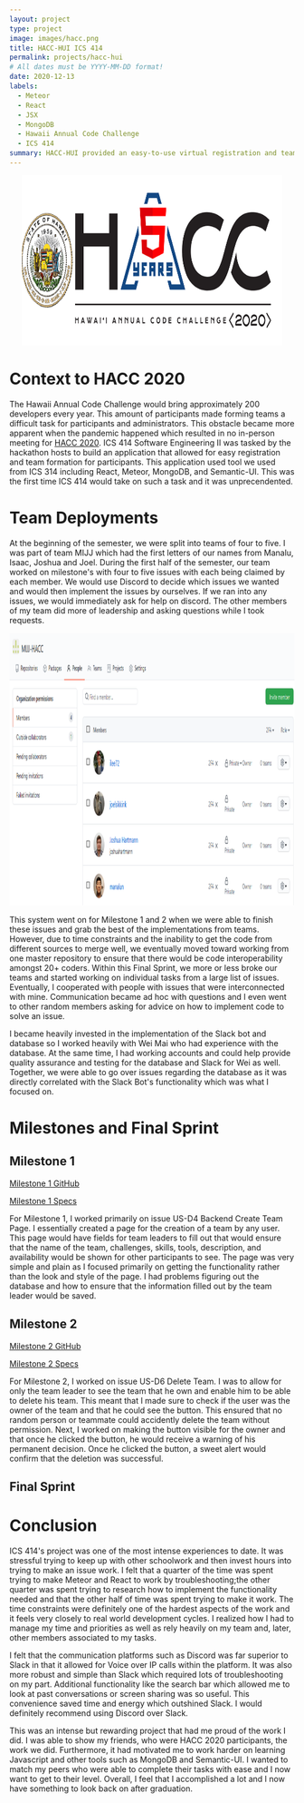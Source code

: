 ```yaml
---
layout: project
type: project
image: images/hacc.png
title: HACC-HUI ICS 414
permalink: projects/hacc-hui
# All dates must be YYYY-MM-DD format!
date: 2020-12-13
labels:
  - Meteor
  - React
  - JSX
  - MongoDB
  - Hawaii Annual Code Challenge
  - ICS 414
summary: HACC-HUI provided an easy-to-use virtual registration and team formation system for the Hawaii Annual Code Challenge 2020.  
---
```

<p align="center">
  <img class ="ui large rounded image" width="460" height="300" src="../images/haccLogo.png">
</p>

# Context to HACC 2020

The Hawaii Annual Code Challenge would bring approximately 200 developers every year. This amount of participants made forming teams a difficult task for participants and administrators. This obstacle became more apparent when the pandemic happened which resulted in no in-person meeting for [HACC 2020](https://hacc.hawaii.gov/). ICS 414 Software Engineering II was tasked by the hackathon hosts to build an application that allowed for easy registration and team formation for participants. This application used tool we used from ICS 314 including React, Meteor, MongoDB, and Semantic-UI. This was the first time ICS 414 would take on such a task and it was unprecendented. 

# Team Deployments

At the beginning of the semester, we were split into teams of four to five. I was part of team MIJJ which had the first letters of our names from Manalu, Isaac, Joshua and Joel. During the first half of the semester, our team worked on milestone's with four to five issues with each being claimed by each member. We would use Discord to decide which issues we wanted and would then implement the issues by ourselves. If we ran into any issues, we would immediately ask for help on discord. The other members of my team did more of leadership and asking questions while I took requests. 

<p align="center">
  <img class ="ui large image" width="600" height="480" src="../images/team.png">
</p>

This system went on for Milestone 1 and 2 when we were able to finish these issues and grab the best of the implementations from teams. However, due to time constraints and the inability to get the code from different sources to merge well, we eventually moved toward working from one master repository to ensure that there would be code interoperability amongst 20+ coders. Within this Final Sprint, we more or less broke our teams and started working on individual tasks from a large list of issues. Eventually, I cooperated with people with issues that were interconnected with mine. Communication became ad hoc with questions and I even went to other random members asking for advice on how to implement code to solve an issue. 

I became heavily invested in the implementation of the Slack bot and database so I worked heavily with Wei Mai who had experience with the database. At the same time, I had working accounts and could help provide quality assurance and testing for the database and Slack for Wei as well. Together, we were able to go over issues regarding the database as it was directly correlated with the Slack Bot's functionality which was what I focused on. 

# Milestones and Final Sprint

## Milestone 1
[Milestone 1 GitHub](https://github.com/MIJJ-HACC/HACC-Hui/projects/5)


[Milestone 1 Specs](https://hacc-hui.github.io/docs/requirements/milestone1)

For Milestone 1, I worked primarily on issue US-D4 Backend Create Team Page. I essentially created a page for the creation of a team by any user. This page would have fields for team leaders to fill out that would ensure that the name of the team, challenges, skills, tools, description, and availability would be shown for other participants to see. The page was very simple and plain as I focused primarily on getting the functionality rather than the look and style of the page. I had problems figuring out the database and how to ensure that the information filled out by the team leader would be saved.

## Milestone 2
[Milestone 2 GitHub](https://github.com/MIJJ-HACC/HACC-Hui/projects/6)


[Milestone 2 Specs](https://hacc-hui.github.io/docs/requirements/milestone2)

For Milestone 2, I worked on issue US-D6 Delete Team. I was to allow for only the team leader to see the team that he own and enable him to be able to delete his team. This meant that I made sure to check if the user was the owner of the team and that he could see the button. This ensured that no random person or teammate could accidently delete the team without permission. Next, I worked on making the button visible for the owner and that once he clicked the button, he would receive a warning of his permanent decision. Once he clicked the button, a sweet alert would confirm that the deletion was successful. 

## Final Sprint


# Conclusion
ICS 414's project was one of the most intense experiences to date. It was stressful trying to keep up with other schoolwork and then invest hours into trying to make an issue work. I felt that a quarter of the time was spent trying to make Meteor and React to work by troubleshooting;the other quarter was spent trying to research how to implement the functionality needed and that the other half of time was spent trying to make it work. The time constraints were definitely one of the hardest aspects of the work and it feels very closely to real world development cycles. I realized how I had to manage my time and priorities as well as rely heavily on my team and, later, other members associated to my tasks. 

I felt that the communication platforms such as Discord was far superior to Slack in that it allowed for Voice over IP calls within the platform. It was also more robust and simple than Slack which required lots of troubleshooting on my part. Additional functionality like the search bar which allowed me to look at past conversations or screen sharing was so useful. This convenience saved time and energy which outshined Slack. I would definitely recommend using Discord over Slack. 

This was an intense but rewarding project that had me proud of the work I did. I was able to show my friends, who were HACC 2020 participants, the work we did. Furthermore, it had motivated me to work harder on learning Javascript and other tools such as MongoDB and Semantic-UI. I wanted to match my peers who were able to complete their tasks with ease and I now want to get to their level. Overall, I feel that I accomplished a lot and I now have something to look back on after graduation. 

 

